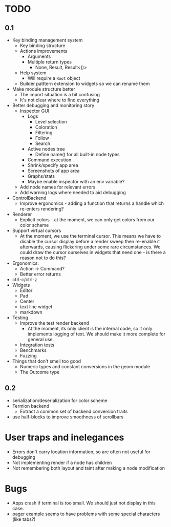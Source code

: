 
# TODO


## 0.1

- Key binding management system
  - Key binding structure
  - Actions improvements
    - Arguments
    - Multiple return types
      - None, Result<Outcome>, Result<()>
  - Help system
    - Will require a `Root` object
  - Builder patttern extension to widgets so we can rename them
- Make module structure better
  - The import situation is a bit confusing
  - It's not clear where to find everything
- Better debugging and monitoring story
  - Inspector GUI
    - Logs
      - Level selection
      - Coloration
      - Filtering
      - Follow
      - Search
    - Active nodes tree
      - Define name() for all built-in node types
    - Command execution
    - Shrink/specify app area
    - Screenshots of app area
    - Graphs/stats
    - Maybe enable inspector with an env variable?
  - Add node names for relevant errors
  - Add warning logs where needed to aid debugging
- ControlBackend
  - Improve ergonomics - adding a function that returns a handle which re-enters rendering?
- Renderer
  - Explicit colors - at the moment, we can only get colors from our color scheme
- Support virtual cursors
  - At the moment, we use the terminal cursor. This means we have to disable the
    cursor display before a render sweep then re-enable it afterwards, causing
    flickering under some rare circumstances. We could draw the cursor ourselves
    in widgets that need one - is there a reason not to do this?
- Ergonomics:
  - Action -> Command?
  - Better error returns
- ctrl-c/ctrl-z
- Widgets
  - Editor
  - Pad
  - Center
  - text line widget
  - markdown
- Testing
  - Improve the test render backend
    - At the moment, its only client is the internal code, so it only implements
      logging of text. We should make it more complete for general use.
  - Integration tests
  - Benchmarks
  - Fuzzing
- Things that don't smell too good
  - Numeric types and constant conversions in the geom module
  - The Outcome type

## 0.2

- serialization/deserialization for color scheme
- Termion backend
  - Extract a common set of backend conversion traits
- use half-blocks to improve smoothness of scrollbars


# User traps and inelegances

  - Errors don't carry location information, so are often not useful for debugging
  - Not implementing render if a node has children
  - Not remembering both layout and taint after making a node modification

# Bugs

  - Apps crash if terminal is too small. We should just not display in this case.
  - pager example seems to have problems with some special characters (like tabs?)
